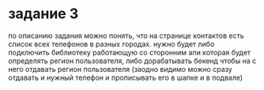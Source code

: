 # задание 3
по описанию задания можно понять, что на странице контактов есть список всех телефонов в разных городах.
нужно будет либо подключить библиотеку работающую со сторонним апи которая будет определять регион пользователя,
либо дорабатывать бекенд чтобы на с него отдавать регион пользователя (заодно видимо можно сразу отдавать и нужный
телефон и прописывать его в шапке и в подвале)
